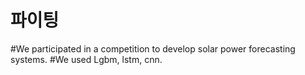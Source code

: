 # 파이팅
#We participated in a competition to develop solar power forecasting systems.
#We used Lgbm, lstm, cnn.
